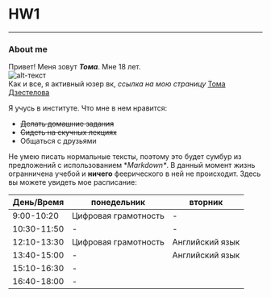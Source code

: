 # HW1
***
### About me
Привет! Меня зовут **_Тома_**. Мне 18 лет.  
![alt-текст](https://pp.userapi.com/c637631/v637631505/5ca67/qXRw8gjI53E.jpg)  
Как и все, я активный юзер вк, *ссылка на мою страницу*
[Тома Дзестелова](https://vk.com/tom__gnom)

Я учусь в институте. Что мне в нем нравится:
* ~~Делать домашние задания~~
* ~~Сидеть на скучных лекциях~~
* Общаться с друзьями

Не умею писать нормальные тексты, поэтому это будет сумбур из предложений с использованием  \**Markdown\**. 
В данный момент жизнь огранничена учебой и **ничего** феерического в ней не происходит. Здесь вы можете увидеть мое расписание:  


День/Время | **понедельник** |  **вторник**  
--- |--- |--- 
9:00-10:20 | Цифровая грамотность|- 
10:30-11:50| - | - 
12:10-13:30| Цифровая грамотность | Английский язык
13:40-15:00|-| Английский язык|
15:10-16:30|-|
16:40-18:00|-| 

